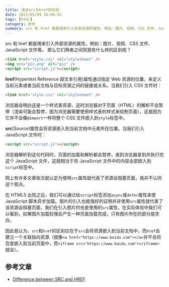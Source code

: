 ```yaml
---
title: 浅谈src与href的区别
date: 2021/05/09 16:04:33
tags: [html]
category: 技术
summary: src 和 href 都是用来引入外部资源的属性，例如：图片、视频、CSS 文件、JavaScript 文件等。那么它们两者之间究竟有什么样的区别呢？
---
```


src 和 href 都是用来引入外部资源的属性，例如：图片、视频、CSS 文件、JavaScript 文件等。
那么它们两者之间究竟有什么样的区别呢？

```html
<link href="style.css" rel="stylesheet" />
<img src="pic.png" alt="pic" />
<script src="script.js"></script>
```

**href**(Hypertext Reference 超文本引用)属性通过指定 Web 资源的位置，来定义当前元素或者当前文档与目标资源之间的链接或关系。当我们引入 CSS 文件时：

```html
<link href="style.css" rel="stylesheet" />
```

浏览器会明白这是一个样式表资源，这时浏览器对于页面（HTML）的解析不会暂停（渲染可能会暂停，因为浏览器需要使用样式表的样式来绘制页面），这是因为它并不会像`@import`一样将整个 CSS 文件嵌入到`style`标签中。

**src**(Source)属性会将资源嵌入到当前文档中元素所在位置。当我们引入 JavaScript 文件时：

```html
<script src="script.js"></script>
```

浏览器解析到这句代码时，页面的加载和解析都会暂停，直到浏览器拿到并执行完这个 JavaScript 文件，这就相当于将 JavaScript 文件中的内容全部嵌入到`script`标签中。

网上有许多文章依次就认定为使用`src`属性就代表了资源会阻塞页面，我并不认同这个观点。

在 HTML5 出现之后，我们可以通过给`script`标签添加`async`或`defer`属性来使 JavaScript 脚本异步加载。图片的引入也能很好的证明并非使用`src`属性就代表了该资源会阻塞页面，我们在引入图片时也是使用的`src`属性，在实际体验中我们可以看到，如果图片加载较慢会产生一种页面加载完成，只有图片所在的部分是空白。

因此我认为，`src`和`href`的区别仅在于`src`会将资源嵌入到当前文档中，而`href`会建立一个关联指向资源（就像`<a href="https://www.baidu.com"></a>`并不会将百度嵌入到当前页面中，而`<iframe src="https://www.baidu.com"></iframe>`就会）。

## 参考文章

- [Difference between SRC and HREF](https://stackoverflow.com/questions/3395359/difference-between-src-and-href)
